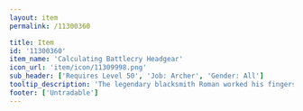 ```yaml
---
layout: item
permalink: /11300360

title: Item
id: '11300360'
item_name: 'Calculating Battlecry Headgear'
icon_url: 'item/icon/11309998.png'
sub_header: ['Requires Level 50', 'Job: Archer', 'Gender: All']
tooltip_description: 'The legendary blacksmith Roman worked his fingers to the bone creating this hat for Archers competing in the arena. The material is lightweight, allowing the wearer to stay nimble enough to evade attacks.'
footer: ['Untradable']
---
```

